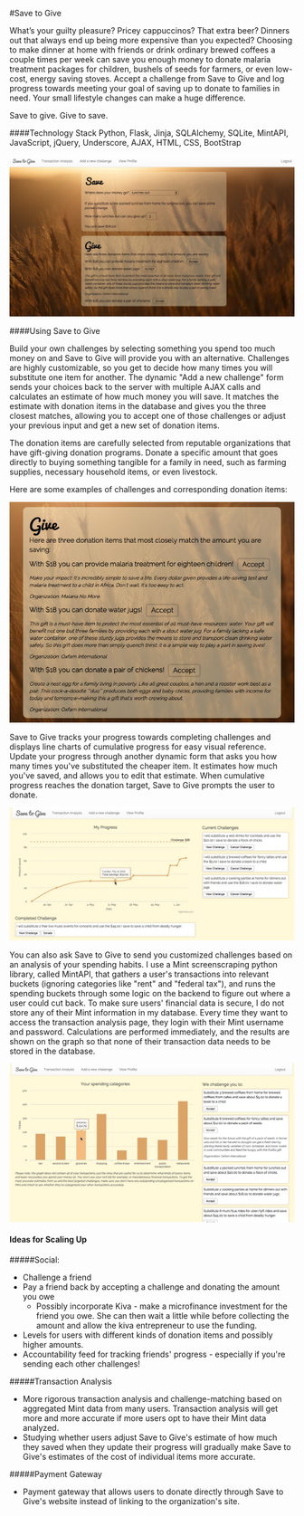 #Save to Give

What’s your guilty pleasure? Pricey cappuccinos? That extra beer? Dinners out that always end up being more expensive than you expected? Choosing to make dinner at home with friends or drink ordinary brewed coffees a couple times per week can save you enough money to donate malaria treatment packages for children, bushels of seeds for farmers, or even low-cost, energy saving stoves. Accept a challenge from Save to Give and log progress towards meeting your goal of saving up to donate to families in need. Your small lifestyle changes can make a huge difference.


Save to give. Give to save.



####Technology Stack
Python, Flask, Jinja, SQLAlchemy, SQLite, MintAPI, JavaScript, jQuery, Underscore, AJAX, HTML, CSS, BootStrap


![image](/static/images/homepage.jpg) 


####Using Save to Give

Build your own challenges by selecting something you spend too much money on and Save to Give will provide you with an alternative. Challenges are highly customizable, so you get to decide how many times you will substitute one item for another. The dynamic "Add a new challenge" form sends your choices back to the server with multiple AJAX calls and calculates an estimate of how much money you will save. It matches the estimate with donation items in the database and gives you the three closest matches, allowing you to accept one of those challenges or adjust your previous input and get a new set of donation items.

The donation items are carefully selected from reputable organizations that have gift-giving donation programs. Donate a specific amount that goes directly to buying something tangible for a family in need, such as farming supplies, necessary household items, or even livestock.

Here are some examples of challenges and corresponding donation items:

![image](/static/images/challenge_examples.png) 

Save to Give tracks your progress towards completing challenges and displays line charts of cumulative progress for easy visual reference. Update your progress through another dynamic form that asks you how many times you've substituted the cheaper item. It estimates how much you've saved, and allows you to edit that estimate. When cumulative progress reaches the donation target, Save to Give prompts the user to donate.

![image](/static/images/Profile.jpg) 


You can also ask Save to Give to send you customized challenges based on an analysis of your spending habits. I use a Mint screenscraping python library, called MintAPI, that gathers a user's transactions into relevant buckets (ignoring categories like "rent" and "federal tax"), and runs the spending buckets through some logic on the backend to figure out where a user could cut back. To make sure users' financial data is secure, I do not store any of their Mint information in my database. Every time they want to access the transaction analysis page, they login with their Mint username and password. Calculations are performed immediately, and the results are shown on the graph so that none of their transaction data needs to be stored in the database.

![image](/static/images/TransactionAnalysis.jpg) 


#### Ideas for Scaling Up

#####Social:
* Challenge a friend
* Pay a friend back by accepting a challenge and donating the amount you owe
  * Possibly incorporate Kiva - make a microfinance investment for the friend you owe. She can then wait a little while before collecting the amount and allow the kiva entrepreneur to use the funding.
* Levels for users with different kinds of donation items and possibly higher amounts.
* Accountability feed for tracking friends' progress - especially if you're sending each other challenges!

#####Transaction Analysis
* More rigorous transaction analysis and challenge-matching based on aggregated Mint data from many users. Transaction analysis will get more and more accurate if more users opt to have their Mint data analyzed.
* Studying whether users adjust Save to Give's estimate of how much they saved when they update their progress will gradually make Save to Give's estimates of the cost of individual items more accurate.

#####Payment Gateway
* Payment gateway that allows users to donate directly through Save to Give's website instead of linking to the organization's site.

